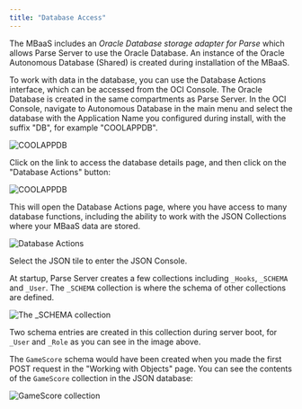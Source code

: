 ```yaml
---
title: "Database Access"
---
```



The MBaaS includes an *Oracle Database storage adapter for Parse* which allows Parse Server to use the Oracle Database.
An instance of the Oracle Autonomous Database (Shared) is created during installation of the MBaaS.

To work with data in the database, you can use the Database Actions interface, which can be accessed from the OCI Console.
The Oracle Database is created in the same compartments as Parse Server.  In the OCI Console, navigate to Autonomous Database in the main menu
and select the database with the Application Name you configured during install, with the suffix "DB", for example "COOLAPPDB".

![COOLAPPDB](../mbaas-coolappdb.png)

Click on the link to access the database details page, and then click on the "Database Actions" button:

![COOLAPPDB](../mbaas-coolappdb-details.png)

This will open the Database Actions page, where you have access to many database functions, including the ability to
work with the JSON Collections where your MBaaS data are stored.

![Database Actions](../mbaas-database-actions.png)

Select the JSON tile to enter the JSON Console.

At startup, Parse Server creates a few collections including `_Hooks`, `_SCHEMA` and `_User`.  The `_SCHEMA` collection is where
the schema of other collections are defined.

![The _SCHEMA collection](../mbaas-schema-collection.png)

Two schema entries are created in this collection during server boot, for `_User` and `_Role` as you can see in the image above.

The `GameScore` schema would have been created when you made the first POST request in the "Working with Objects" page.
You can see the contents of the `GameScore` collection in the JSON database: 

![GameScore collection](../mbaas-gamescore.png)


